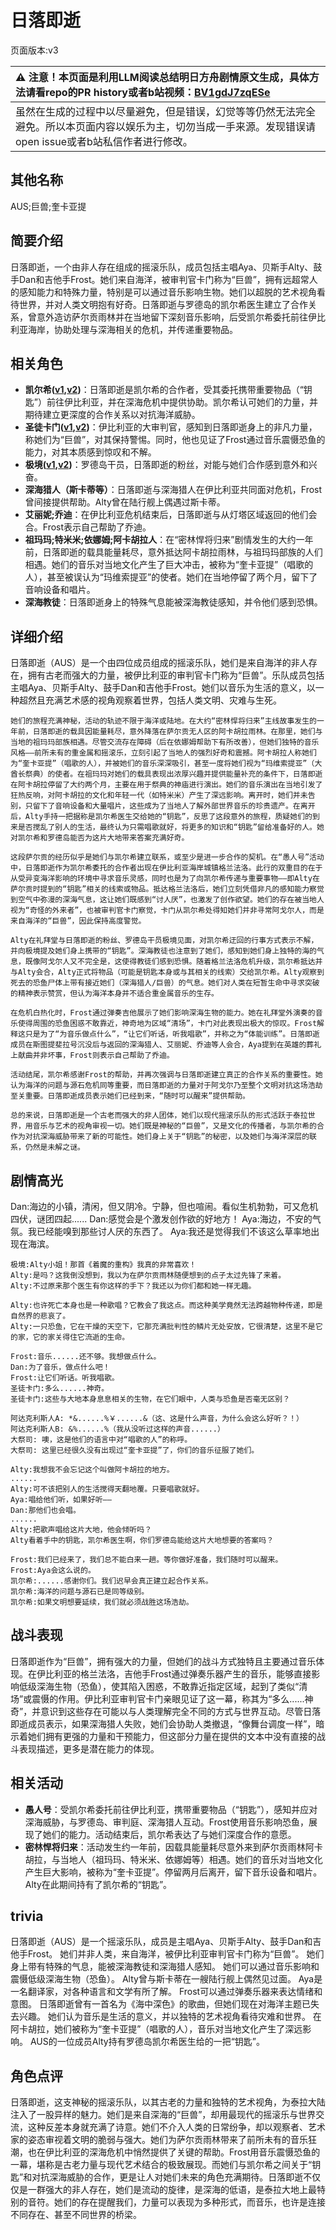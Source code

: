 # 日落即逝
页面版本:v3
 

| :warning: 注意！本页面是利用LLM阅读总结明日方舟剧情原文生成，具体方法请看repo的PR history或者b站视频：[BV1gdJ7zqESe](https://www.bilibili.com/video/BV1gdJ7zqESe/)         |
|:----------------------------|
| 虽然在生成的过程中以尽量避免，但是错误，幻觉等等仍然无法完全避免。所以本页面内容以娱乐为主，切勿当成一手来源。发现错误请open issue或者b站私信作者进行修改。|



## 其他名称
AUS;巨兽;奎卡亚提
## 简要介绍
日落即逝，一个由非人存在组成的摇滚乐队，成员包括主唱Aya、贝斯手Alty、鼓手Dan和吉他手Frost。她们来自海洋，被审判官卡门称为“巨兽”，拥有远超常人的感知能力和特殊力量，特别是可以通过音乐影响生物。她们以超脱的艺术视角看待世界，并对人类文明抱有好奇。日落即逝与罗德岛的凯尔希医生建立了合作关系，曾意外造访萨尔贡雨林并在当地留下深刻音乐影响，后受凯尔希委托前往伊比利亚海岸，协助处理与深海相关的危机，并传递重要物品。
## 相关角色
-   **凯尔希([v1](../chars/char_003_kalts.md),[v2](char_003_kalts.md))**：日落即逝是凯尔希的合作者，受其委托携带重要物品（“钥匙”）前往伊比利亚，并在深海危机中提供协助。凯尔希认可她们的力量，并期待建立更深度的合作关系以对抗海洋威胁。
-   **圣徒卡门([v1](../chars/extended_char_sheng_tu_ka_men.md),[v2](extended_char_sheng_tu_ka_men.md))**：伊比利亚的大审判官，感知到日落即逝身上的非凡力量，称她们为“巨兽”，对其保持警惕。同时，他也见证了Frost通过音乐震慑恐鱼的能力，对其本质感到惊叹和不解。
-   **极境([v1](../chars/char_401_elysm.md),[v2](char_401_elysm.md))**：罗德岛干员，日落即逝的粉丝，对能与她们合作感到意外和兴奋。
-   **深海猎人（斯卡蒂等）**：日落即逝与深海猎人在伊比利亚共同面对危机，Frost曾间接提供帮助。Alty曾在陆行舰上偶遇过斯卡蒂。
-   **艾丽妮;乔迪**：在伊比利亚危机结束后，日落即逝与从灯塔区域返回的他们会合。Frost表示自己帮助了乔迪。
-   **祖玛玛;特米米;依娜姆;阿卡胡拉人**：在“密林悍将归来”剧情发生的大约一年前，日落即逝的载具能量耗尽，意外抵达阿卡胡拉雨林，与祖玛玛部族的人们相遇。她们的音乐对当地文化产生了巨大冲击，被称为“奎卡亚提”（唱歌的人），甚至被误认为“玛维索提亚”的使者。她们在当地停留了两个月，留下了音响设备和唱片。
-   **深海教徒**：日落即逝身上的特殊气息能被深海教徒感知，并令他们感到恐惧。
## 详细介绍
日落即逝（AUS）是一个由四位成员组成的摇滚乐队，她们是来自海洋的非人存在，拥有古老而强大的力量，被伊比利亚的审判官卡门称为“巨兽”。乐队成员包括主唱Aya、贝斯手Alty、鼓手Dan和吉他手Frost。她们以音乐为生活的意义，以一种超然且充满艺术感的视角观察着世界，包括人类文明、灾难与生死。

    她们的旅程充满神秘，活动的轨迹不限于海洋或陆地。在大约“密林悍将归来”主线故事发生的一年前，日落即逝的载具因能量耗尽，意外降落在萨尔贡无人区的阿卡胡拉雨林。在那里，她们与当地的祖玛玛部族相遇。尽管交流存在障碍（后在依娜姆帮助下有所改善），但她们独特的音乐风格——前所未有的重金属和摇滚乐，立刻引起了当地人的强烈好奇和震撼。阿卡胡拉人称她们为“奎卡亚提”（唱歌的人），并被她们的音乐深深吸引，甚至一度将她们视为“玛维索提亚”（大酋长祭典）的使者。在祖玛玛对她们的载具表现出浓厚兴趣并提供能量补充的条件下，日落即逝在阿卡胡拉停留了大约两个月，主要在用于祭典的神庙进行演出。她们的音乐演出在当地引发了狂热反响，对阿卡胡拉的文化和年轻一代（如特米米）产生了深远影响。离开时，她们并未告别，只留下了音响设备和大量唱片，这些成为了当地人了解外部世界音乐的珍贵遗产。在离开后，Alty手持一把据称是凯尔希医生交给她的“钥匙”，反思了这段意外的旅程，质疑她们的到来是否搅乱了别人的生活，最终认为只需唱歌就好，将更多的知识和“钥匙”留给准备好的人。她对凯尔希和罗德岛能否为这片大地带来答案充满好奇。

    这段萨尔贡的经历似乎是她们与凯尔希建立联系，或至少是进一步合作的契机。在“愚人号”活动中，日落即逝作为凯尔希委托的合作者出现在伊比利亚海岸城镇格兰法洛。此行的双重目的在于从受异变海洋影响的环境中寻求音乐灵感，同时也是为了向凯尔希传递与重要事物——即Alty在萨尔贡时提到的“钥匙”相关的线索或物品。抵达格兰法洛后，她们立刻凭借非凡的感知能力察觉到空气中弥漫的深海气息，这让她们既感到“讨人厌”，也激发了创作欲望。她们的存在被当地人视为“奇怪的外来者”，也被审判官卡门察觉，卡门从凯尔希处得知她们并非寻常阿戈尔人，而是来自海洋的“巨兽”，因此保持高度警觉。

    Alty在礼拜堂与日落即逝的粉丝、罗德岛干员极境见面，对凯尔希迂回的行事方式表示不解，并向极境提及她们身上携带的“钥匙”。深海教徒也注意到了她们，感知到她们身上独特的海的气息，既像阿戈尔人又不完全是，这使得教徒们感到恐惧。随着格兰法洛危机升级，凯尔希抵达并与Alty会合，Alty正式将物品（可能是钥匙本身或与其相关的线索）交给凯尔希。Alty观察到死去的恐鱼尸体上带有接近她们（深海猎人/巨兽）的气息。她们对人类在短暂生命中寻求突破的精神表示赞赏，但认为海洋本身并不适合重金属音乐的生存。

    在危机白热化时，Frost通过弹奏吉他展示了她们影响深海生物的能力。她在礼拜堂外演奏的音乐使得周围的恐鱼困惑不敢靠近，神奇地为区域“清场”，卡门对此表现出极大的惊叹。Frost解释这只是为了“为音乐做点什么”，“让它们听话，听我唱歌”，并称之为“体能训练”。日落即逝成员在斯图提斐拉号沉没后与返回的深海猎人、艾丽妮、乔迪等人会合，Aya提到在英雄的葬礼上献曲并非坏事，Frost则表示自己帮助了乔迪。

    活动结尾，凯尔希感谢Frost的帮助，并再次强调与日落即逝建立真正的合作关系的重要性。她认为海洋的问题与源石危机同等重要，而日落即逝的力量对于阿戈尔乃至整个文明对抗这场浩劫至关重要。日落即逝成员表示她们已经到来，“随时可以醒来”提供帮助。

    总的来说，日落即逝是一个古老而强大的非人团体，她们以现代摇滚乐队的形式活跃于泰拉世界，用音乐与艺术的视角审视一切。她们既是神秘的“巨兽”，又是文化的传播者，与凯尔希的合作为对抗深海威胁带来了新的可能性。她们身上关于“钥匙”的秘密，以及她们与海洋深层的联系，仍然是未解之谜。
## 剧情高光
Dan:海边的小镇，清闲，但又阴冷。宁静，但也喧闹。看似生机勃勃，可又危机四伏，谜团四起......
    Dan:感觉会是个激发创作欲的好地方！
    Aya:海边，不安的气氛。我已经能嗅到那些讨人厌的东西了。
    Aya:我还是觉得我们不该这么草率地出现在海滨。

    极境:Alty小姐！那首《着魔的重构》我真的非常喜欢！
    Alty:是吗？这我倒没想到，我以为在萨尔贡雨林随便想到的点子太过先锋了来着。
    Alty:不过原来那个医生有你这样的手下？我还以为你们都和她一样无趣。

    Alty:也许死亡本身也是一种歌唱？它教会了我这点。而这种美学竟然无法跨越物种传递，即是自然界的悲哀了。
    Alty:一只恐鱼，它在干燥的天空下，它那充满批判性的鳞片无处安放，它很清楚，这里不是它的家，它的家关得住它流逝的生命。

    Frost:音乐......还不够。我想做点什么。
    Dan:为了音乐，做点什么吧！
    Frost:让它们听话。听我唱歌。
    圣徒卡门:多么......神奇。
    圣徒卡门:这些与大地本身息息相关的生物，在它们眼中，人类与恐鱼是否毫无区别？

    阿达克利斯人A: *&......%￥......&（这、这是什么声音，为什么会这么好听？！）
    阿达克利斯人B: &%......%（我从没听过这样的声音......）
    大祭司: 噢，这是他们的语言中对“唱歌的人”的称呼。
    大祭司: 这里已经很久没有出现过“奎卡亚提”了，你们的音乐征服了她们。

    Alty:我想我不会忘记这个叫做阿卡胡拉的地方。
    ......
    Alty:可不该把别人的生活搅得天翻地覆。只要唱歌就好。
    Aya:唱给他们听，如果好听——
    Dan:那他们也会唱。
    ......
    Alty:把歌声唱给这片大地，他会倾听吗？
    Alty看着手中的钥匙，凯尔希医生啊，你们罗德岛能给这片大地想要的答案吗？

    Frost:我们已经来了，我们总不能白来一趟。等你做好准备，我们随时可以醒来。
    Frost:Aya会这么说的。
    凯尔希:......感谢你们。我们迟早会真正建立起合作关系。
    凯尔希:海洋的问题与源石已是同等级别。
    凯尔希:如果文明想要延续，我们就必须战胜这场浩劫。
## 战斗表现
日落即逝作为“巨兽”，拥有强大的力量，但她们的战斗方式独特且主要通过音乐体现。在伊比利亚的格兰法洛，吉他手Frost通过弹奏乐器产生的音乐，能够直接影响低级深海生物（恐鱼），使其陷入困惑，不敢靠近指定区域，起到了类似“清场”或震慑的作用。伊比利亚审判官卡门亲眼见证了这一幕，称其为“多么......神奇”，并意识到这些存在可能以与人类理解完全不同的方式与世界互动。尽管日落即逝成员表示，如果深海猎人失败，她们会协助人类撤退，“像舞台调度一样”，暗示着她们拥有更强的力量和干预能力，但这部分力量在提供的文本中没有直接的战斗表现描述，更多是潜在能力的体现。
## 相关活动
-   **愚人号**：受凯尔希委托前往伊比利亚，携带重要物品（“钥匙”），感知并应对深海威胁，与罗德岛、审判庭、深海猎人互动。Frost使用音乐影响恐鱼，展现了她们的能力。活动结束后，凯尔希表达了与她们深度合作的意愿。
-   **密林悍将归来**：活动发生约一年前，因载具能量耗尽意外来到萨尔贡雨林阿卡胡拉，与当地人（祖玛玛、特米米、依娜姆等）相遇。她们的音乐对当地文化产生巨大影响，被称为“奎卡亚提”。停留两月后离开，留下音乐设备和唱片。Alty在此期间持有了凯尔希的“钥匙”。
## trivia
日落即逝（AUS）是一个摇滚乐队，成员是主唱Aya、贝斯手Alty、鼓手Dan和吉他手Frost。
    她们并非人类，来自海洋，被伊比利亚审判官卡门称为“巨兽”。
    她们身上带有特殊的气息，能被深海教徒和深海猎人感知。
    她们可以通过音乐影响和震慑低级深海生物（恐鱼）。
    Alty曾与斯卡蒂在一艘陆行舰上偶然见过面。
    Aya是一名翻译家，对各种语言和文学有所了解。
    Frost可以通过弹奏乐器来表达情绪和意图。
    日落即逝曾有一首名为《海中深色》的歌曲，但她们现在对海洋主题已失去兴趣。
    她们认为音乐是生活的意义，并以独特的艺术视角看待灾难和世界。
    在阿卡胡拉，她们被称为“奎卡亚提”（唱歌的人），音乐对当地文化产生了深远影响。
    AUS的一位成员Alty持有罗德岛凯尔希医生给的一把“钥匙”。
## 角色点评
日落即逝，这支神秘的摇滚乐队，以其古老的力量和独特的艺术视角，为泰拉大陆注入了一股异样的魅力。她们是来自深海的“巨兽”，却用最现代的摇滚乐与世界交流，这种反差本身就充满了诗意。她们不介入人类的日常纷争，却以观察者、艺术家的姿态审视着文明的脆弱与强大。她们为萨尔贡雨林带来了前所未有的音乐狂潮，也在伊比利亚的深海危机中悄然提供了关键的帮助。Frost用音乐震慑恐鱼的一幕，堪称是古老力量与现代艺术结合的极致展现。而她们与凯尔希之间关于“钥匙”和对抗深海威胁的合作，更是让人对她们未来的角色充满期待。日落即逝不仅仅是一群强大的非人存在，她们是流动的旋律，是深海的低语，是泰拉大地上最特别的音符。她们的存在提醒我们，力量可以表现为多种形式，而音乐，也许是连接不同存在、甚至不同世界的桥梁。